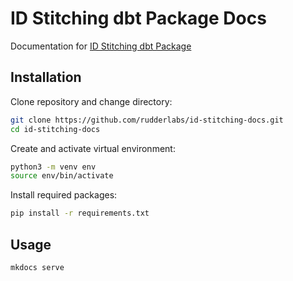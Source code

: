 # ID Stitching dbt Package Docs

Documentation for [ID Stitching dbt Package](https://github.com/rudderlabs/dbt-id-stitching)

## Installation

Clone repository and change directory:

```bash
git clone https://github.com/rudderlabs/id-stitching-docs.git
cd id-stitching-docs
```

Create and activate virtual environment:

```bash
python3 -m venv env
source env/bin/activate
```

Install required packages:

```bash
pip install -r requirements.txt
```

## Usage

```bash
mkdocs serve
```
